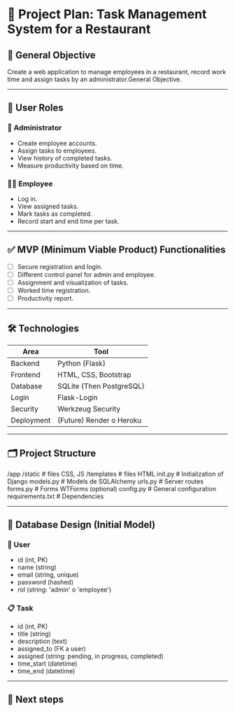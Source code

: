 # 🧠 Project Plan: Task Management System for a Restaurant

## 🎯 General Objective

Create a web application to manage employees in a restaurant, record work time and assign tasks by an administrator.General Objective.

---

## 👥 User Roles

### 👤 Administrator

- Create employee accounts.
- Assign tasks to employees.
- View history of completed tasks.
- Measure productivity based on time.

### 👨‍🍳 Employee

- Log in.
- View assigned tasks.
- Mark tasks as completed.
- Record start and end time per task.

---

## ✅ MVP (Minimum Viable Product) Functionalities

- [ ] Secure registration and login.
- [ ] Different control panel for admin and employee.
- [ ] Assignment and visualization of tasks.
- [ ] Worked time registration.
- [ ] Productivity report.

---

## 🛠️ Technologies

| Area          | Tool          |
|---------------|----------------------|
| Backend       | Python (Flask)       |
| Frontend      | HTML, CSS, Bootstrap |
| Database      | SQLite (Then PostgreSQL) |
| Login         | Flask-Login          |
| Security      | Werkzeug Security    |
| Deployment    | (Future) Render o Heroku |

---

## 🗂️ Project Structure

/app
/static # files CSS, JS
/templates # files HTML
init.py # Initialization of Django
models.py # Models de SQLAlchemy
urls.py # Server routes
forms.py # Forms WTForms (optional)
config.py # General configuration
requirements.txt # Dependencies

---

## 🧮 Database Design (Initial Model)

### 🧑 User

- id (int, PK)
- name (string)
- email (string, unique)
- password (hashed)
- rol (string: 'admin' o 'employee')

### 📋 Task

- id (int, PK)
- title (string)
- description (text)
- assigned_to (FK a user)
- assigned (string: pending, in progress, completed)
- time_start (datetime)
- time_end (datetime)

---

## 📅 Next steps
